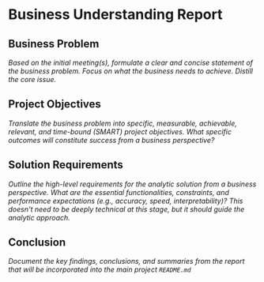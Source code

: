 # Business Understanding Report

## Business Problem
_Based on the initial meeting(s), formulate a clear and concise statement of the business problem. Focus on what the business needs to achieve. Distill the core issue._

## Project Objectives
_Translate the business problem into specific, measurable, achievable, relevant, and time-bound (SMART) project objectives. What specific outcomes will constitute success from a business perspective?_

## Solution Requirements
_Outline the high-level requirements for the analytic solution from a business perspective. What are the essential functionalities, constraints, and performance expectations (e.g., accuracy, speed, interpretability)? This doesn't need to be deeply technical at this stage, but it should guide the analytic approach._

## Conclusion
_Document the key findings, conclusions, and summaries from the report that will be incorporated into the main project `README.md`_ 
